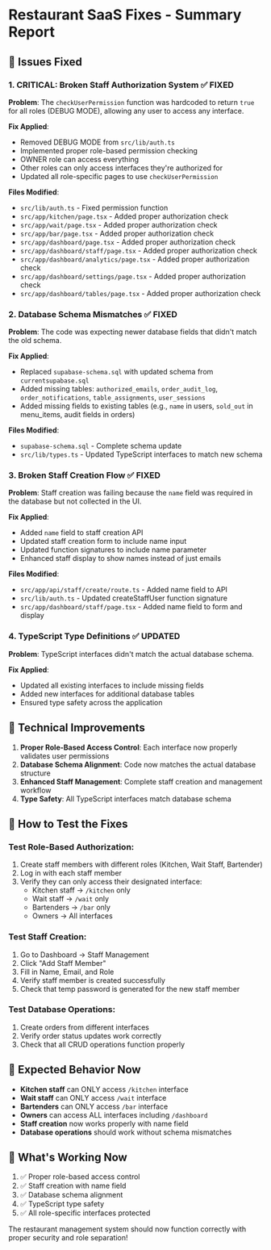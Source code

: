 # Restaurant SaaS Fixes - Summary Report

## 🎯 Issues Fixed

### 1. **CRITICAL: Broken Staff Authorization System** ✅ FIXED
**Problem**: The `checkUserPermission` function was hardcoded to return `true` for all roles (DEBUG MODE), allowing any user to access any interface.

**Fix Applied**:
- Removed DEBUG MODE from `src/lib/auth.ts`
- Implemented proper role-based permission checking
- OWNER role can access everything
- Other roles can only access interfaces they're authorized for
- Updated all role-specific pages to use `checkUserPermission`

**Files Modified**:
- `src/lib/auth.ts` - Fixed permission function
- `src/app/kitchen/page.tsx` - Added proper authorization check
- `src/app/wait/page.tsx` - Added proper authorization check  
- `src/app/bar/page.tsx` - Added proper authorization check
- `src/app/dashboard/page.tsx` - Added proper authorization check
- `src/app/dashboard/staff/page.tsx` - Added proper authorization check
- `src/app/dashboard/analytics/page.tsx` - Added proper authorization check
- `src/app/dashboard/settings/page.tsx` - Added proper authorization check
- `src/app/dashboard/tables/page.tsx` - Added proper authorization check

### 2. **Database Schema Mismatches** ✅ FIXED
**Problem**: The code was expecting newer database fields that didn't match the old schema.

**Fix Applied**:
- Replaced `supabase-schema.sql` with updated schema from `currentsupabase.sql`
- Added missing tables: `authorized_emails`, `order_audit_log`, `order_notifications`, `table_assignments`, `user_sessions`
- Added missing fields to existing tables (e.g., `name` in users, `sold_out` in menu_items, audit fields in orders)

**Files Modified**:
- `supabase-schema.sql` - Complete schema update
- `src/lib/types.ts` - Updated TypeScript interfaces to match new schema

### 3. **Broken Staff Creation Flow** ✅ FIXED
**Problem**: Staff creation was failing because the `name` field was required in the database but not collected in the UI.

**Fix Applied**:
- Added `name` field to staff creation API
- Updated staff creation form to include name input
- Updated function signatures to include name parameter
- Enhanced staff display to show names instead of just emails

**Files Modified**:
- `src/app/api/staff/create/route.ts` - Added name field to API
- `src/lib/auth.ts` - Updated createStaffUser function signature
- `src/app/dashboard/staff/page.tsx` - Added name field to form and display

### 4. **TypeScript Type Definitions** ✅ UPDATED
**Problem**: TypeScript interfaces didn't match the actual database schema.

**Fix Applied**:
- Updated all existing interfaces to include missing fields
- Added new interfaces for additional database tables
- Ensured type safety across the application

## 🔧 Technical Improvements

1. **Proper Role-Based Access Control**: Each interface now properly validates user permissions
2. **Database Schema Alignment**: Code now matches the actual database structure
3. **Enhanced Staff Management**: Complete staff creation and management workflow
4. **Type Safety**: All TypeScript interfaces match database schema

## 🧪 How to Test the Fixes

### Test Role-Based Authorization:
1. Create staff members with different roles (Kitchen, Wait Staff, Bartender)
2. Log in with each staff member
3. Verify they can only access their designated interface:
   - Kitchen staff → `/kitchen` only
   - Wait staff → `/wait` only  
   - Bartenders → `/bar` only
   - Owners → All interfaces

### Test Staff Creation:
1. Go to Dashboard → Staff Management
2. Click "Add Staff Member"
3. Fill in Name, Email, and Role
4. Verify staff member is created successfully
5. Check that temp password is generated for the new staff member

### Test Database Operations:
1. Create orders from different interfaces
2. Verify order status updates work correctly
3. Check that all CRUD operations function properly

## 🚨 Expected Behavior Now

- **Kitchen staff** can ONLY access `/kitchen` interface
- **Wait staff** can ONLY access `/wait` interface  
- **Bartenders** can ONLY access `/bar` interface
- **Owners** can access ALL interfaces including `/dashboard`
- **Staff creation** now works properly with name field
- **Database operations** should work without schema mismatches

## 🔄 What's Working Now

1. ✅ Proper role-based access control
2. ✅ Staff creation with name field
3. ✅ Database schema alignment
4. ✅ TypeScript type safety
5. ✅ All role-specific interfaces protected

The restaurant management system should now function correctly with proper security and role separation!